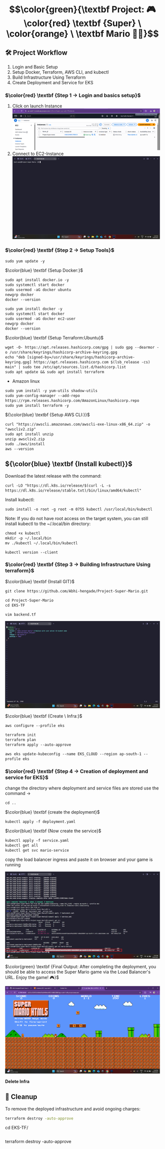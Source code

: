 # $$\color{green}{\textbf Project: 🎮 \color{red} \textbf {Super} \ \color{orange} \ \textbf Mario  🍄🐢}$$


## 🛠️ Project Workflow
1. Login and Basic Setup
2. Setup Docker, Terraform, AWS CLI, and kubectl
3. Build Infrastructure Using Terraform
4. Create Deployment and Service for EKS



### $\color{red} \textbf {Step 1 → Login  and  basics  setup}$
1. Click on launch Instance
   ![instance](https://github.com/Abhi-hengade/Project-Super-Mario/blob/eb44d302be57c75ba43c7703e9d0a9177154394a/assets/instance.png)
2. Connect to EC2-Instance
   ![connect-ec2](https://github.com/Abhi-hengade/Project-Super-Mario/blob/15b632fe5fb501ae3cc67fe03e8d93b46a777964/assets/connect%20instance.png)

   

### $\color{red} \textbf {Step 2 → Setup  Tools}$

````
sudo yum update -y
````
$\color{blue} \textbf {Setup  Docker:}$
````
sudo apt install docker.io -y
sudo systemctl start docker
sudo usermod -aG docker ubuntu
newgrp docker
docker --version
````
````
sudo yum install docker -y
sudo systemctl start docker
sudo usermod -aG docker ec2-user
newgrp docker
docker --version
````

$\color{blue} \textbf {Setup Terraform:Ubuntu}$
````
wget -O- https://apt.releases.hashicorp.com/gpg | sudo gpg --dearmor -o /usr/share/keyrings/hashicorp-archive-keyring.gpg
echo "deb [signed-by=/usr/share/keyrings/hashicorp-archive-keyring.gpg] https://apt.releases.hashicorp.com $(lsb_release -cs) main" | sudo tee /etc/apt/sources.list.d/hashicorp.list
sudo apt update && sudo apt install terraform

````
- Amazon linux
````
sudo yum install -y yum-utils shadow-utils
sudo yum-config-manager --add-repo https://rpm.releases.hashicorp.com/AmazonLinux/hashicorp.repo
sudo yum install terraform -y
````
${\color{blue} \textbf {Setup  AWS CLI:}}$
````
curl "https://awscli.amazonaws.com/awscli-exe-linux-x86_64.zip" -o "awscliv2.zip"
sudo apt install unzip 
unzip awscliv2.zip
sudo ./aws/install
aws --version

````

## ${\color{blue} \textbf {Install kubectl}}$
Download the latest release with the command:
````
curl -LO "https://dl.k8s.io/release/$(curl -L -s https://dl.k8s.io/release/stable.txt)/bin/linux/amd64/kubectl"
````

Install kubectl:
````
sudo install -o root -g root -m 0755 kubectl /usr/local/bin/kubectl
````
Note:
If you do not have root access on the target system, you can still install kubectl to the ~/.local/bin directory:
````
chmod +x kubectl
mkdir -p ~/.local/bin
mv ./kubectl ~/.local/bin/kubectl
````
````
kubectl version --client
````


### $\color{red} \textbf {Step 3 → Building Infrastructure  Using  terraform}$
$\color{blue} \textbf {Install  GIT}$
````
git clone https://github.com/Abhi-hengade/Project-Super-Mario.git

````
````
cd Project-Super-Mario
cd EKS-TF
````
````
vim backend.tf
````
![backend tf](https://github.com/Abhi-hengade/Project-Super-Mario/blob/15b632fe5fb501ae3cc67fe03e8d93b46a777964/assets/backend%20file.png)

$\color{blue} \textbf {Create \ Infra:}$

````
aws configure --profile eks
````

````
terraform init
terraform plan
terraform apply --auto-approve
````

````
aws eks update-kubeconfig --name EKS_CLOUD --region ap-south-1 --profile eks
````

### $\color{red} \textbf {Step 4 → Creation  of  deployment  and service  for  EKS}$
change the directory where deployment and service files are stored use the command →
````
cd ..
````
$\color{blue} \textbf {create  the  deployment}$
````
kubectl apply -f deployment.yaml
````
$\color{blue} \textbf {Now create  the service}$
````
kubectl apply -f service.yaml
kubectl get all
kubectl get svc mario-service
````
copy the load balancer ingress and paste it on browser and your game is running

![load balancer](https://github.com/Abhi-hengade/Project-Super-Mario/blob/15b632fe5fb501ae3cc67fe03e8d93b46a777964/assets/link.png)



$\color{green} \textbf {Final Output: After completing the deployment, you should be able to access the Super Mario game via the Load Balancer's URL. Enjoy the game! 🎮}$

![output](https://github.com/Abhi-hengade/Project-Super-Mario/blob/15b632fe5fb501ae3cc67fe03e8d93b46a777964/assets/output.png)

**Delete Infra**

## 🧹 Cleanup

To remove the deployed infrastructure and avoid ongoing charges:

```bash
terraform destroy -auto-approve

````
cd EKS-TF/
````

````
 terraform destroy -auto-approve
````

